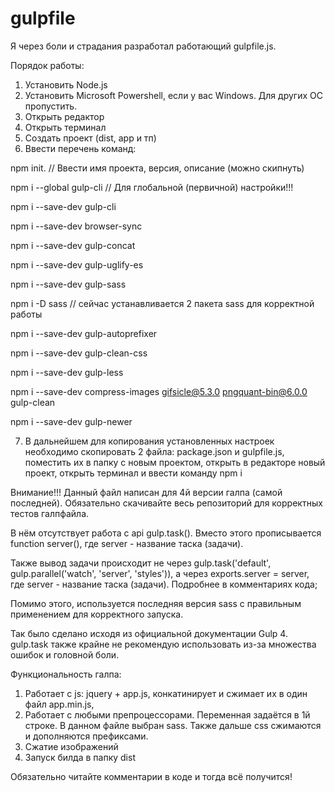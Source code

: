 # gulpfile
Я через боли и страдания разработал работающий gulpfile.js. 

Порядок работы:
1. Установить Node.js 
2. Установить Microsoft Powershell, если у вас Windows. Для других ОС пропустить.
3. Открыть редактор
4. Открыть терминал
5. Создать проект (dist, app и тп)
6. Ввести перечень команд:

npm init.                                                                       // Ввести имя проекта, версия, описание (можно скипнуть)

npm i --global gulp-cli                                                         // Для глобальной (первичной) настройки!!!

npm i --save-dev gulp-cli

npm i --save-dev browser-sync

npm i --save-dev gulp-concat

npm i --save-dev gulp-uglify-es

npm i --save-dev gulp-sass

npm i -D sass                                                                   // сейчас устанавливается 2 пакета sass для корректной работы

npm i --save-dev gulp-autoprefixer

npm i --save-dev gulp-clean-css

npm i --save-dev gulp-less

npm i --save-dev compress-images gifsicle@5.3.0 pngquant-bin@6.0.0 gulp-clean

npm i --save-dev gulp-newer

7. В дальнейшем для копирования установленных настроек необходимо скопировать 2 файла: package.json и gulpfile.js, поместить их в папку с новым проектом, открыть в редакторе новый проект, открыть терминал и ввести команду npm i

Внимание!!! Данный файл написан для 4й версии галпа (самой последней). Обязательно скачивайте весь репозиторий для корректных тестов галпфайла. 

В нём отсутствует работа с api gulp.task(). Вместо этого прописывается function server(), где server - название таска (задачи). 

Также вывод задачи происходит не через gulp.task('default', gulp.parallel('watch', 'server', 'styles')), а через exports.server  = server, где server - название таска (задачи). Подробнее в комментариях кода;

Помимо этого, используется последняя версия sass с правильным применением для корректного запуска.

Так было сделано исходя из официальной документации Gulp 4. gulp.task также крайне не рекомендую использовать из-за множества ошибок и головной боли.

Функциональность галпа:
1. Работает с js: jquery + app.js, конкатинирует и сжимает их в один файл app.min.js,
2. Работает с любыми препроцессорами. Переменная задаётся в 1й строке. В данном файле выбран sass. Также дальше css сжимаются и дополняются префиксами.
3. Сжатие изображений
4. Запуск билда в папку dist

Обязательно читайте комментарии в коде и тогда всё получится!
